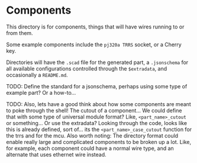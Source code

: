 # Components

This directory is for components, things that will have wires running to or from them.

Some example components include the `pj320a TRRS` socket, or a Cherry key.

Directories will have the `.scad` file for the generated part, a `.jsonschema` for all available configurations controlled through the `$extradata`, and occasionally a `README.md`.

TODO: Define the standard for a jsonschema, perhaps using some type of example part? Or a how-to...

TODO: Also, lets have a good think about how some components are meant to poke through the shell! The cutout of a component...
			We could define that with some type of universal module format? Like, `<part_name>_cutout` or something... Or use the extradata?
			Looking through the code, looks like this is already defined, sort of... its the `<part_name>_case_cutout` function for the trrs and for the mcu.
				Also worth noting: The directory format could enable really large and complicated components to be broken up a lot.
					Like, for example, each component could have a normal wire type, and an alternate that uses ethernet wire instead.
